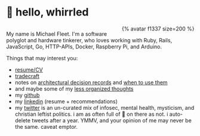 # 👋 hello, whirrled

<div style="overflow: auto;">
<div style="float: right;">{% avatar f1337 size=200 %}</div>

My name is Michael Fleet. I'm a software polyglot and hardware tinkerer, who loves working with Ruby, Rails, JavaScript, Go, HTTP-APIs, Docker, Raspberry Pi, and Arduino.

Things that may interest you:

- [resume/CV](cv/)
- [tradecraft](tradecraft/README.md)
- notes on [architectural decision records](tradecraft/architectural-decision-records.md) and [when to use them](tradecraft/flowchart.md)
- and maybe some of my [less organized thoughts](scratchpad/README.md)
- my [github](https://github.com/f1337)
- my [linkedin](https://linkedin.com/in/f1337) (resume + recommendations)
- my [twitter](https://twitter.com/mrf1337) is an un-curated mix of infosec, mental health, mysticism, and christian leftist politics. i am as often full of 💩 on there as not. i auto-delete tweets after a year. YMMV, and your opinion of me may never be the same. caveat emptor.

</div>
<!--stackedit_data:
eyJoaXN0b3J5IjpbNzI4NjcwOTU2LDE4OTAxNDQxNDgsMTIzNT
IzMzUzMiw5MzAyOTEzMjcsLTE4MjEwNjMzMyw2MDU4NDY4MzEs
LTkxNTgzNzYyOSwtMjU3MDI2NzI0LC0xOTE5ODYwMTM2LDI0Mj
Y1ODg5NF19
-->